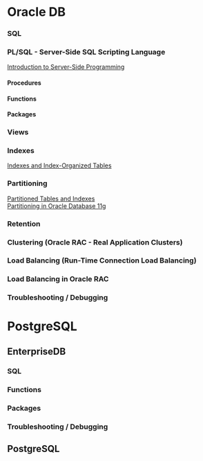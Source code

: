 # Oracle DB

### SQL

### PL/SQL - Server-Side SQL Scripting Language

[Introduction to Server-Side Programming](https://docs.oracle.com/cd/E11882_01/server.112/e40540/srvrside.htm#CNCPT036)  

#### Procedures

#### Functions

#### Packages

### Views

### Indexes

[Indexes and Index-Organized Tables](https://docs.oracle.com/cd/E11882_01/server.112/e40540/indexiot.htm#CNCPT721)  

### Partitioning

[Partitioned Tables and Indexes](https://docs.oracle.com/cd/A97630_01/server.920/a96524/c12parti.htm)  
[Partitioning in Oracle Database 11g](https://www.oracle.com/technetwork/database/enterprise-edition/partitioning-11g-whitepaper-159443.pdf)  

### Retention

### Clustering (Oracle RAC - Real Application Clusters)

### Load Balancing (Run-Time Connection Load Balancing)

### Load Balancing in Oracle RAC

### Troubleshooting / Debugging


# PostgreSQL

## EnterpriseDB

### SQL

### Functions

### Packages

### Troubleshooting / Debugging



## PostgreSQL
